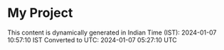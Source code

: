 # My Project

This content is dynamically generated in Indian Time (IST): 2024-01-07 10:57:10 IST
Converted to UTC: 2024-01-07 05:27:10 UTC
